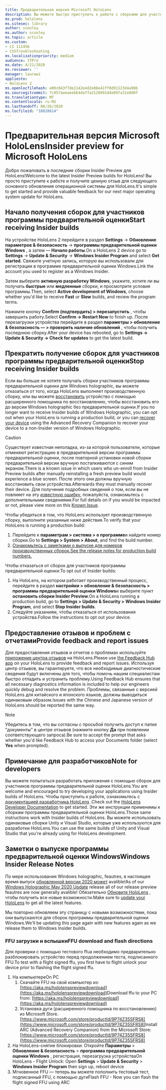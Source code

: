 ```yaml
---
title: Предварительная версия Microsoft HoloLens
description: Вы можете быстро приступить к работе с сборками для участников программы предварительной оценки и получать ценные отзывы о нашей следующей крупной операционной системе для HoloLens.
ms.prod: hololens
ms.sitesec: library
author: scooley
ms.author: scooley
ms.topic: article
ms.custom:
- CI 111456
- CSSTroubleshooting
ms.localizationpriority: medium
audience: ITPro
ms.date: 4/21/2020
ms.reviewer: ''
manager: laurawi
appliesto:
- HoloLens 2
ms.openlocfilehash: e00c043f7de1142e4d2e08e41ff0d91123d4a98b
ms.sourcegitcommit: 7c057aeeaeebb4daffa2120491d4e897a31e8d0f
ms.translationtype: MT
ms.contentlocale: ru-RU
ms.lasthandoff: 06/26/2020
ms.locfileid: "10828614"
---
```

# <span data-ttu-id="2025f-103">Предварительная версия Microsoft HoloLens</span><span class="sxs-lookup"><span data-stu-id="2025f-103">Insider preview for Microsoft HoloLens</span></span>

<span data-ttu-id="2025f-104">Добро пожаловать в последние сборки Insider Preview для HoloLens!</span><span class="sxs-lookup"><span data-stu-id="2025f-104">Welcome to the latest Insider Preview builds for HoloLens!</span></span>  <span data-ttu-id="2025f-105">Вы просто приступите к работе и получите ценную отзыв для следующего основного обновления операционной системы для HoloLens.</span><span class="sxs-lookup"><span data-stu-id="2025f-105">It's simple to get started and provide valuable feedback for our next major operating system update for HoloLens.</span></span>

## <span data-ttu-id="2025f-106">Начало получения сборок для участников программы предварительной оценки</span><span class="sxs-lookup"><span data-stu-id="2025f-106">Start receiving Insider builds</span></span>

<span data-ttu-id="2025f-107">На устройстве HoloLens 2 перейдите в раздел **Settings**  ->  **Обновление параметров & безопасность**  ->  **программы предварительной оценки Windows** , а затем — **Начало работы**.</span><span class="sxs-lookup"><span data-stu-id="2025f-107">On a HoloLens 2 device go to **Settings** -> **Update & Security** -> **Windows Insider Program** and select **Get started**.</span></span> <span data-ttu-id="2025f-108">Свяжите учетную запись, которую вы использовали для регистрации в программе предварительной оценки Windows.</span><span class="sxs-lookup"><span data-stu-id="2025f-108">Link the account you used to register as a Windows Insider.</span></span>

<span data-ttu-id="2025f-109">Затем выберите **активную разработку Windows**, укажите, хотите ли вы получать **быстрые** или **медленные** сборки, и просмотрите условия программы.</span><span class="sxs-lookup"><span data-stu-id="2025f-109">Then, select **Active development of Windows**, choose whether you'd like to receive **Fast** or **Slow** builds, and review the program terms.</span></span>

<span data-ttu-id="2025f-110">Нажмите кнопку **Confirm (подтвердить) > перезапустить** , чтобы завершить работу.</span><span class="sxs-lookup"><span data-stu-id="2025f-110">Select **Confirm -> Restart Now** to finish up.</span></span> <span data-ttu-id="2025f-111">После перезагрузки устройства перейдите в раздел **параметры > обновление & безопасность — > проверить наличие обновлений** , чтобы получить последнюю сборку.</span><span class="sxs-lookup"><span data-stu-id="2025f-111">After your device has rebooted, go to **Settings -> Update & Security -> Check for updates** to get the latest build.</span></span>

## <span data-ttu-id="2025f-112">Прекратить получение сборок для участников программы предварительной оценки</span><span class="sxs-lookup"><span data-stu-id="2025f-112">Stop receiving Insider builds</span></span>

<span data-ttu-id="2025f-113">Если вы больше не хотите получать сборки участников программы предварительной оценки для Windows holographic, вы можете отказаться от того, когда HoloLens выполняет производственную сборку, или вы можете [восстановить](hololens-recovery.md) устройство с помощью расширенного помощника по восстановлению, чтобы восстановить его до версии Windows holographic без предварительной оценки.</span><span class="sxs-lookup"><span data-stu-id="2025f-113">If you no longer want to receive Insider builds of Windows Holographic, you can opt out when your HoloLens is running a production build, or you can [recover your device](hololens-recovery.md) using the Advanced Recovery Companion to recover your device to a non-Insider version of Windows Holographic.</span></span>

> [!CAUTION]
> <span data-ttu-id="2025f-114">Существует известная неполадка, из-за которой пользователи, которые отменяют регистрацию в предварительной версии программы предварительной оценки, после повторной установки новой сборки предварительной версии вручную посталкиваются с синим экраном.</span><span class="sxs-lookup"><span data-stu-id="2025f-114">There is a known issue in which users who un-enroll from Insider Preview builds after manually reinstalling a fresh preview build would experience a blue screen.</span></span> <span data-ttu-id="2025f-115">После этого они должны вручную восстановить свои устройства.</span><span class="sxs-lookup"><span data-stu-id="2025f-115">Afterwards they must manually recover their device.</span></span> <span data-ttu-id="2025f-116">Для получения подробных сведений о том, если вы не повлияет на эту [известную ошибку](https://docs.microsoft.com/hololens/hololens-known-issues?source=docs#blue-screen-is-shown-after-unenrolling-from-insider-preview-builds-on-a-device-reflashed-with-a-insider-build), пожалуйста, ознакомьтесь с дополнительными сведениями.</span><span class="sxs-lookup"><span data-stu-id="2025f-116">For full details on if you would be impacted or not, please view more on this [Known Issue](https://docs.microsoft.com/hololens/hololens-known-issues?source=docs#blue-screen-is-shown-after-unenrolling-from-insider-preview-builds-on-a-device-reflashed-with-a-insider-build).</span></span>

<span data-ttu-id="2025f-117">Чтобы убедиться в том, что HoloLens использует производственную сборку, выполните указанные ниже действия.</span><span class="sxs-lookup"><span data-stu-id="2025f-117">To verify that your HoloLens is running a production build:</span></span>

1. <span data-ttu-id="2025f-118">Перейдите к **параметрам > система > о программе**и найдите номер сборки.</span><span class="sxs-lookup"><span data-stu-id="2025f-118">Go to **Settings > System > About**, and find the build number.</span></span>
1. [<span data-ttu-id="2025f-119">Ознакомьтесь с заметками о выпуске для номеров производственных сборок.</span><span class="sxs-lookup"><span data-stu-id="2025f-119">See the release notes for production build numbers.</span></span>](hololens-release-notes.md)

<span data-ttu-id="2025f-120">Чтобы отказаться от сборок для участников программы предварительной оценки:</span><span class="sxs-lookup"><span data-stu-id="2025f-120">To opt out of Insider builds:</span></span>

1. <span data-ttu-id="2025f-121">На HoloLens, на котором работает производственный процесс, перейдите в раздел **настройки > обновление & безопасность > программы предварительной оценки Windows**и выберите пункт **остановить сборки Insider Preview**.</span><span class="sxs-lookup"><span data-stu-id="2025f-121">On a HoloLens running a production build, go to **Settings > Update & Security > Windows Insider Program**, and select **Stop Insider builds**.</span></span>
1. <span data-ttu-id="2025f-122">Следуйте указаниям, чтобы отказаться от использования устройства.</span><span class="sxs-lookup"><span data-stu-id="2025f-122">Follow the instructions to opt out your device.</span></span>



## <span data-ttu-id="2025f-123">Предоставление отзывов и проблем с отчетами</span><span class="sxs-lookup"><span data-stu-id="2025f-123">Provide feedback and report issues</span></span>

<span data-ttu-id="2025f-124">Для предоставления отзывов и отчетов о проблемах используйте [приложение центра отзывов](hololens-feedback.md) на HoloLens.</span><span class="sxs-lookup"><span data-stu-id="2025f-124">Please use [the Feedback Hub app](hololens-feedback.md) on your HoloLens to provide feedback and report issues.</span></span> <span data-ttu-id="2025f-125">Используя центр отзывов, вы гарантируете, что все необходимые диагностические сведения будут включены для того, чтобы помочь нашим специалистам быстро отладить и устранить проблему.</span><span class="sxs-lookup"><span data-stu-id="2025f-125">Using Feedback Hub ensures that all necessary diagnostics information is included to help our engineers quickly debug and resolve the problem.</span></span>  <span data-ttu-id="2025f-126">Проблемы, связанные с версией HoloLens для китайского и японского языков, должны выводиться одинаковым образом.</span><span class="sxs-lookup"><span data-stu-id="2025f-126">Issues with the Chinese and Japanese version of HoloLens should be reported the same way.</span></span>

> [!NOTE]
> <span data-ttu-id="2025f-127">Убедитесь в том, что вы согласны с просьбой получить доступ к папке "документы" в центре отзывов (нажмите кнопку **Да** при появлении соответствующего запроса).</span><span class="sxs-lookup"><span data-stu-id="2025f-127">Be sure to accept the prompt that asks whether you'd like Feedback Hub to access your Documents folder (select **Yes** when prompted).</span></span>

## <span data-ttu-id="2025f-128">Примечание для разработчиков</span><span class="sxs-lookup"><span data-stu-id="2025f-128">Note for developers</span></span>

<span data-ttu-id="2025f-129">Вы можете попытаться разработать приложения с помощью сборок для участников программы предварительной оценки HoloLens.</span><span class="sxs-lookup"><span data-stu-id="2025f-129">You are welcome and encouraged to try developing your applications using Insider builds of HoloLens.</span></span>  <span data-ttu-id="2025f-130">Чтобы приступить к работе, ознакомьтесь с [документацией разработчика HoloLens](https://developer.microsoft.com/windows/mixed-reality/development) .</span><span class="sxs-lookup"><span data-stu-id="2025f-130">Check out the [HoloLens Developer Documentation](https://developer.microsoft.com/windows/mixed-reality/development) to get started.</span></span> <span data-ttu-id="2025f-131">Эти же инструкции применимы к сборкам программы предварительной оценки HoloLens.</span><span class="sxs-lookup"><span data-stu-id="2025f-131">Those same instructions work with Insider builds of HoloLens.</span></span>  <span data-ttu-id="2025f-132">Вы можете использовать одинаковые сборки Unity и Visual Studio, которые уже используются для разработки HoloLens.</span><span class="sxs-lookup"><span data-stu-id="2025f-132">You can use the same builds of Unity and Visual Studio that you're already using for HoloLens development.</span></span>


## <span data-ttu-id="2025f-133">Заметки о выпуске программы предварительной оценки Windows</span><span class="sxs-lookup"><span data-stu-id="2025f-133">Windows Insider Release Notes</span></span>

<span data-ttu-id="2025f-134">По мере использования Windows holographic, feautres, в настоящее время выпуск [обновленной версии 2020 может](hololens-release-notes.md) avalible!</span><span class="sxs-lookup"><span data-stu-id="2025f-134">As of our [Windows Holographic May 2020 Update](hololens-release-notes.md) release all of our release preview feautres are now generally avalible!</span></span> <span data-ttu-id="2025f-135">Обязательно [Обновите HoloLens](hololens-update-hololens.md) , чтобы получить все новые возможности.</span><span class="sxs-lookup"><span data-stu-id="2025f-135">Make sure to [update your HoloLens](hololens-update-hololens.md) to get all the latest features.</span></span>  

<span data-ttu-id="2025f-136">Мы повторно обновляем эту страницу с новыми возможностями, пока они выпускаются для сборок программы предварительной оценки Windows.</span><span class="sxs-lookup"><span data-stu-id="2025f-136">We'll be updating this page again with new features again as we release them to Windows Insider builds.</span></span> 

### <span data-ttu-id="2025f-137">FFU загрузки и вспышки</span><span class="sxs-lookup"><span data-stu-id="2025f-137">FFU download and flash directions</span></span>
<span data-ttu-id="2025f-138">Для проверки с помощью тестового ffuа необходимо предварительно разблокировать устройство перед продолжением теста, подписанного FFU.</span><span class="sxs-lookup"><span data-stu-id="2025f-138">To test with a flight signed ffu, you first have to flight unlock your device prior to flashing the flight signed ffu.</span></span>
1. <span data-ttu-id="2025f-139">На компьютере</span><span class="sxs-lookup"><span data-stu-id="2025f-139">On PC</span></span>
    1. <span data-ttu-id="2025f-140">Скачайте FFU на свой компьютер из:[https://aka.ms/hololenspreviewdownload](https://aka.ms/hololenspreviewdownload)</span><span class="sxs-lookup"><span data-stu-id="2025f-140">Download ffu to your PC from: [https://aka.ms/hololenspreviewdownload](https://aka.ms/hololenspreviewdownload)</span></span>
    1. <span data-ttu-id="2025f-141">Установка дуги (расширенного помощника по восстановлению) из Microsoft Store.[https://www.microsoft.com/store/productId/9P74Z35SFRS8](https://www.microsoft.com/store/productId/9P74Z35SFRS8)</span><span class="sxs-lookup"><span data-stu-id="2025f-141">Install ARC (Advanced Recovery Companion) from the Microsoft Store: [https://www.microsoft.com/store/productId/9P74Z35SFRS8](https://www.microsoft.com/store/productId/9P74Z35SFRS8)</span></span> 
1. <span data-ttu-id="2025f-142">На HoloLens-снятие блокировки: Откройте **Параметры**  >  **Обновление & безопасность**  >  **программа предварительной оценки Windows** , регистрация, перезагрузка устройства</span><span class="sxs-lookup"><span data-stu-id="2025f-142">On HoloLens - Flight Unlock: Open **Settings** > **Update & Security** > **Windows Insider Program** then sign up, reboot device</span></span>
1. <span data-ttu-id="2025f-143">Мгновенное FFU — теперь вы можете пополнить тестовый тест, подписанный FFU, с помощью дуги</span><span class="sxs-lookup"><span data-stu-id="2025f-143">Flash FFU - Now you can flash the flight signed FFU using ARC</span></span> 
